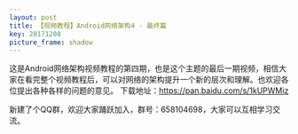 ```yaml
---
layout: post
title: 【视频教程】Android网络架构4 - 最终篇
key: 20171208
picture_frame: shadow
---
```


这是Android网络架构视频教程的第四期，也是这个主题的最后一期视频，相信大家在看完整个视频教程后，可以对网络的架构提升一个新的层次和理解。也欢迎各位提出各种各样的问题的意见。
下载地址：https://pan.baidu.com/s/1kUPWMiz

新建了个QQ群，欢迎大家踊跃加入，群号：658104698，大家可以互相学习交流。